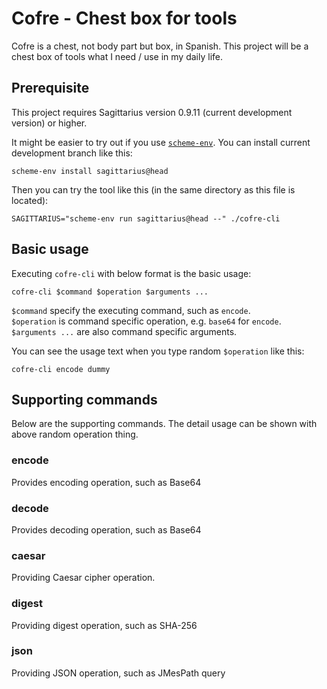 Cofre - Chest box for tools
===========================

Cofre is a chest, not body part but box, in Spanish. This project
will be a chest box of tools what I need / use in my daily life.

Prerequisite
------------

This project requires Sagittarius version 0.9.11 (current development
version) or higher.

It might be easier to try out if you use
[`scheme-env`](https://github.com/ktakashi/scheme-env). You can install
current development branch like this:

```shell
scheme-env install sagittarius@head
```

Then you can try the tool like this (in the same directory as this
file is located):

```shell
SAGITTARIUS="scheme-env run sagittarius@head --" ./cofre-cli
```


Basic usage
-----------

Executing `cofre-cli` with below format is the basic usage:

```shell
cofre-cli $command $operation $arguments ...
```

`$command` specify the executing command, such as `encode`.  
`$operation` is command specific operation, e.g. `base64` for `encode`.   
`$arguments ...` are also command specific arguments.

You can see the usage text when you type random `$operation` like this:

```shell
cofre-cli encode dummy
```

Supporting commands
-------------------

Below are the supporting commands. The detail usage can be shown
with above random operation thing.

### encode

Provides encoding operation, such as Base64

### decode

Provides decoding operation, such as Base64

### caesar

Providing Caesar cipher operation.

### digest

Providing digest operation, such as SHA-256

### json

Providing JSON operation, such as JMesPath query
